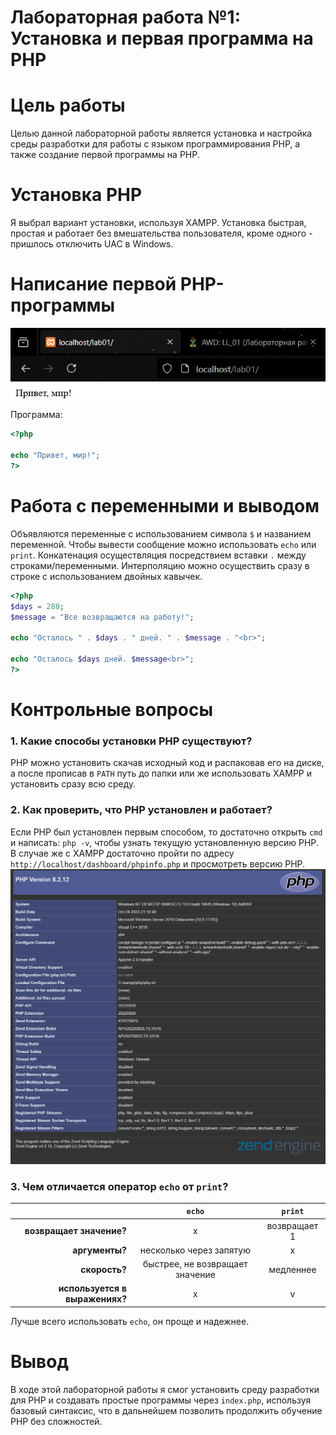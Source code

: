 # Лабораторная работа №1: Установка и первая программа на PHP

# Цель работы

Целью данной лабораторной работы является установка и настройка среды разработки для работы с языком программирования PHP, а также создание первой программы на PHP.
# Установка PHP
Я выбрал вариант установки, используя XAMPP. Установка быстрая, простая и работает без вмешательства пользователя, кроме одного - пришлось отключить UAC в Windows.

# Написание первой PHP-программы
![xampp](../screenshots/lab1_screens/xampp.png)
Программа:
```php
<?php

echo "Привет, мир!";
?>
```

# Работа с переменными и выводом
Объявляются переменные с использованием символа `$` и названием переменной.
Чтобы вывести сообщение можно использовать `echo` или `print`.
Конкатенация осуществляция посредствием вставки `.` между строками/переменными.
Интерполяцию можно осуществить сразу в строке с использованием двойных кавычек.
```php
<?php
$days = 288;
$message = "Все возвращаются на работу!";

echo "Осталось " . $days . " дней. " . $message . "<br>";

echo "Осталось $days дней. $message<br>";
?>
```

# Контрольные вопросы
### 1. Какие способы установки PHP существуют?
PHP можно установить скачав исходный код и распаковав его на диске, а после прописав в `PATH` путь до папки или же использовать XAMPP и установить сразу всю среду.
### 2. Как проверить, что PHP установлен и работает?
Если PHP был установлен первым способом, то достаточно открыть `cmd` и написать: `php -v`, чтобы узнать текущую установленную версию PHP. В случае же с XAMPP достаточно пройти по адресу `http://localhost/dashboard/phpinfo.php` и просмотреть версию PHP.
![phpinfo](../screenshots/lab1_screens/phpinfo.png)

### 3. Чем отличается оператор `echo` от `print`?

|                            |             `echo`              |   `print`    |
| -------------------------: | :-----------------------------: | :----------: |
|       **возвращает значение?** |                x                | возвращает 1 |
|                 **аргументы?** |     несколько через запятую     |      x       |
|                  **скорость?** | быстрее, не возвращает значение |  медленнее   |
| **используется в выражениях?** |                x                |      v       |
Лучше всего использовать `echo`, он проще и надежнее.

# Вывод
В ходе этой лабораторной работы я смог установить среду разработки для PHP и создавать простые программы через `index.php`, используя базовый синтаксис, что в дальнейшем позволить продолжить обучение PHP без сложностей.
